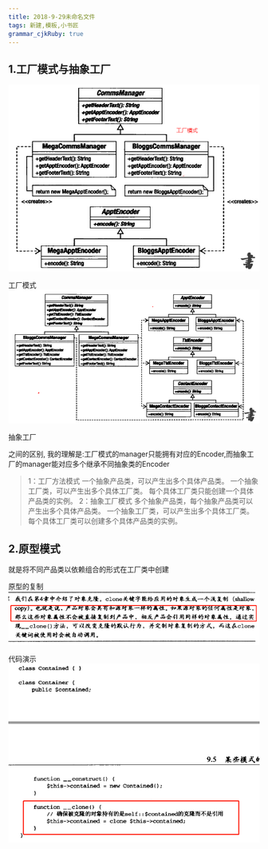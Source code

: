```yaml
---
title: 2018-9-29未命名文件 
tags: 新建,模板,小书匠
grammar_cjkRuby: true
---
```

## 1.工厂模式与抽象工厂
![工厂模式](./images/捕获_1.PNG)

工厂模式
![抽象工厂](./images/捕获_2.PNG)

抽象工厂

之间的区别, 我的理解是:工厂模式的manager只能拥有对应的Encoder,而抽象工厂的manager能对应多个继承不同抽象类的Encoder

> 1：工厂方法模式 
	一个抽象产品类，可以产生出多个具体产品类。 
	一个抽象工厂类，可以产生出多个具体工厂类。 
	每个具体工厂类只能创建一个具体产品类的实例。
> 2：抽象工厂模式 
	多个抽象产品类，每个抽象产品类可以产生出多个具体产品类。 
	一个抽象工厂类，可以产生出多个具体工厂类。 
	每个具体工厂类可以创建多个具体产品类的实例。
   
## 2.原型模式
就是将不同产品类以依赖组合的形式在工厂类中创建

原型的复制
![原型的复制](./images/企业微信截图_20180930002043_1.png)

代码演示
![演示](./images/企业微信截图_20180930002237_1.png)




   

